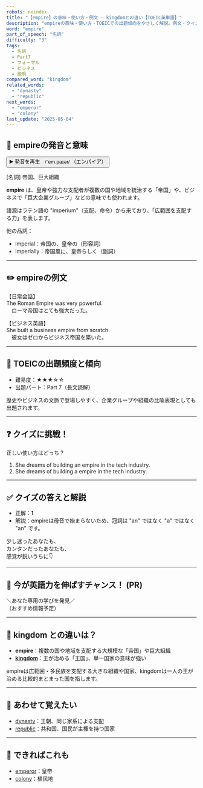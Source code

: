 ```yaml
---
robots: noindex
title: "【empire】の意味・使い方・例文 ― kingdomとの違い【TOEIC英単語】"
description: "empireの意味・使い方・TOEICでの出題傾向をやさしく解説。例文・クイズ付きでkingdomとの違いもわかりやすく学べます。"
word: "empire"
part_of_speech: "名詞"
difficulty: "3"
tags:
  - 名詞
  - Part7
  - フォーマル
  - ビジネス
  - 説明
compared_word: "kingdom"
related_words:
  - "dynasty"
  - "republic"
next_words:
  - "emperor"
  - "colony"
last_update: "2025-05-04"
---
```


## 🔰 empireの発音と意味

<button class="play-audio" onclick="playTTS('empire')">
  <span class="play-audio-main">
    ▶️ 発音を再生　/ˈem.paɪər/
  </span>
  <span class="play-audio-sub">
    （エンパイア）
  </span>
</button>

[名詞] 帝国、巨大組織

**empire** は、皇帝や強力な支配者が複数の国や地域を統治する「帝国」や、ビジネスで「巨大企業グループ」などの意味でも使われます。

語源はラテン語の "imperium"（支配、命令）から来ており、「広範囲を支配する力」を表します。

他の品詞：  
- imperial：帝国の、皇帝の（形容詞）
- imperially：帝国風に、皇帝らしく（副詞）

---

## ✏️ empireの例文

【日常会話】  
The Roman Empire was very powerful.  
　ローマ帝国はとても強大だった。

【ビジネス英語】  
She built a business empire from scratch.  
　彼女はゼロからビジネス帝国を築いた。

---

## 🎯 TOEICの出題頻度と傾向

- 難易度：★★★☆☆
- 出題パート：Part 7（長文読解）

歴史やビジネスの文脈で登場しやすく、企業グループや組織の比喩表現としても出題されます。

---

## ❓ クイズに挑戦！

正しい使い方はどっち？

1. She dreams of building an empire in the tech industry.  
2. She dreams of building a empire in the tech industry.

---

## ✅ クイズの答えと解説

- 正解：**1**
- 解説：empireは母音で始まらないため、冠詞は "an" ではなく "a" ではなく "an" です。

少し迷ったあなたも、  
カンタンだったあなたも、  
感覚が鋭いうちに👇️

---

## 🚀 今が英語力を伸ばすチャンス！ (PR)

<div class="info-center">
＼あなた専用の学びを発見／<br>  
（おすすめ情報予定）
</div>

---

## 🤔  kingdom との違いは？

- **empire**：複数の国や地域を支配する大規模な「帝国」や巨大組織
- **[kingdom](/word/kingdom/)**：王が治める「王国」、単一国家の意味が強い

empireは広範囲・多民族を支配する大きな組織や国家、kingdomは一人の王が治める比較的まとまった国を指します。

---

## 🧩 あわせて覚えたい

- [dynasty](/word/dynasty/)：王朝、同じ家系による支配
- [republic](/word/republic/)：共和国、国民が主権を持つ国家

---

## 📖 できればこれも

- [emperor](/word/emperor/)：皇帝
- [colony](/word/colony/)：植民地

<!-- cvid: aid06_bid22 -->
